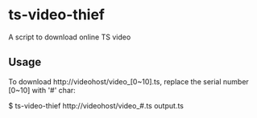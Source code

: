 # ts-video-thief
A script to download online TS video

## Usage
To download http://videohost/video_[0~10].ts, replace the serial number [0~10] with '#' char:

$ ts-video-thief http://videohost/video_#.ts output.ts

